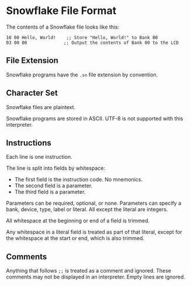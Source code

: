 # Snowflake File Format

The contents of a Snowflake file looks like this:

```
10 00 Hello, World!    ;; Store "Hello, World!" to Bank 00
03 00 00              ;; Output the contents of Bank 00 to the LCD
```

## File Extension

Snowflake programs have the `.sn` file extension by convention.

## Character Set

Snowflake files are plaintext.

Snowflake programs are stored in ASCII. UTF-8 is not supported with this interpreter.

## Instructions

Each line is one instruction.

The line is split into fields by whitespace:
* The first field is the instruction code. No mnemonics.
* The second field is a parameter.
* The third field is a parameter.

Parameters can be required, optional, or none. Parameters can specify a 
bank, device, type, label or literal. All except the literal are integers.

All whitespace at the beginning or end of a field is trimmed.

Any whitespace in a literal field is treated as part of that literal, 
except for the whitespace at the start or end, which is also trimmed.

## Comments

Anything that follows `;;` is treated as a comment and ignored. These comments
may not be displayed in an interpreter. Empty lines are ignored.
